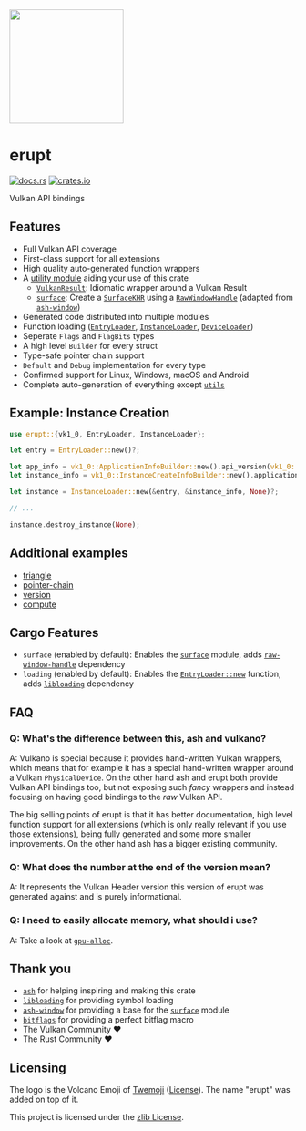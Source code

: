 <img src="https://gitlab.com/Friz64/erupt/-/raw/master/logo.png" height=200>

# erupt
[![docs.rs](https://docs.rs/erupt/badge.svg)](https://docs.rs/erupt)
[![crates.io](https://img.shields.io/crates/v/erupt.svg)](https://crates.io/crates/erupt)

Vulkan API bindings

## Features
- Full Vulkan API coverage
- First-class support for all extensions
- High quality auto-generated function wrappers
- A [utility module] aiding your use of this crate
  - [`VulkanResult`]: Idiomatic wrapper around a Vulkan Result
  - [`surface`]: Create a [`SurfaceKHR`] using a [`RawWindowHandle`] (adapted from [`ash-window`])
- Generated code distributed into multiple modules
- Function loading ([`EntryLoader`], [`InstanceLoader`], [`DeviceLoader`])
- Seperate `Flags` and `FlagBits` types
- A high level `Builder` for every struct
- Type-safe pointer chain support
- `Default` and `Debug` implementation for every type
- Confirmed support for Linux, Windows, macOS and Android
- Complete auto-generation of everything except [`utils`]

## Example: Instance Creation
```rust ignore
use erupt::{vk1_0, EntryLoader, InstanceLoader};

let entry = EntryLoader::new()?;

let app_info = vk1_0::ApplicationInfoBuilder::new().api_version(vk1_0::make_version(1, 0, 0));
let instance_info = vk1_0::InstanceCreateInfoBuilder::new().application_info(&app_info);

let instance = InstanceLoader::new(&entry, &instance_info, None)?;

// ...

instance.destroy_instance(None);
```

## Additional examples
- [triangle](https://gitlab.com/Friz64/erupt/-/blob/master/erupt_examples/src/bin/triangle.rs)
- [pointer-chain](https://gitlab.com/Friz64/erupt/-/blob/master/erupt_examples/src/bin/pointer_chain.rs)
- [version](https://gitlab.com/Friz64/erupt/-/blob/master/erupt_examples/src/bin/version.rs)
- [compute](https://gitlab.com/Friz64/erupt/-/blob/master/erupt_examples/src/bin/compute.rs)

## Cargo Features
- `surface` (enabled by default): Enables the [`surface`] module, adds [`raw-window-handle`] dependency
- `loading` (enabled by default): Enables the [`EntryLoader::new`] function, adds [`libloading`] dependency

## FAQ
### Q: What's the difference between this, ash and vulkano?
A: Vulkano is special because it provides hand-written Vulkan wrappers, which means that for example
it has a special hand-written wrapper around a Vulkan `PhysicalDevice`. On the other hand ash and
erupt both provide Vulkan API bindings too, but not exposing such *fancy* wrappers and instead
focusing on having good bindings to the *raw* Vulkan API.

The big selling points of erupt is that it has better documentation, high level function support for
all extensions (which is only really relevant if you use those extensions), being fully generated
and some more smaller improvements. On the other hand ash has a bigger existing community.

### Q: What does the number at the end of the version mean?
A: It represents the Vulkan Header version this version of erupt was generated against and is purely
informational.

### Q: I need to easily allocate memory, what should i use?
A: Take a look at [`gpu-alloc`](https://github.com/zakarumych/gpu-alloc).

## Thank you
- [`ash`](https://crates.io/crates/ash) for helping inspiring and making this crate
- [`libloading`](https://crates.io/crates/libloading) for providing symbol loading
- [`ash-window`](https://crates.io/crates/ash-window) for providing a base for the [`surface`] module
- [`bitflags`](https://crates.io/crates/bitflags) for providing a perfect bitflag macro
- The Vulkan Community ❤️
- The Rust Community ❤️

## Licensing

The logo is the Volcano Emoji of [Twemoji](https://twemoji.twitter.com/) ([License](https://creativecommons.org/licenses/by/4.0/)). The name "erupt" was added on top of it.

This project is licensed under the [zlib License](https://gitlab.com/Friz64/erupt/-/blob/master/LICENSE).

[utility module]: https://docs.rs/erupt/*/erupt/utils/index.html
[`VulkanResult`]: https://docs.rs/erupt/*/erupt/utils/struct.VulkanResult.html
[`surface`]: https://docs.rs/erupt/*/erupt/utils/surface/index.html
[`SurfaceKHR`]: https://docs.rs/erupt/*/erupt/extensions/khr_surface/struct.SurfaceKHR.html
[`allocator`]: https://docs.rs/erupt/*/erupt/utils/allocator/index.html
[`RawWindowHandle`]: https://docs.rs/raw-window-handle/*/raw_window_handle/enum.RawWindowHandle.html
[`libloading`]: https://crates.io/crates/libloading
[`raw-window-handle`]: https://crates.io/crates/raw-window-handle
[`ash-window`]: https://crates.io/crates/ash-window
[`EntryLoader`]: https://docs.rs/erupt/*/erupt/struct.EntryLoader.html
[`EntryLoader::new`]: https://docs.rs/erupt/*/erupt/struct.EntryLoader.html#method.new
[`InstanceLoader`]: https://docs.rs/erupt/*/erupt/struct.InstanceLoader.html
[`DeviceLoader`]: https://docs.rs/erupt/*/erupt/struct.DeviceLoader.html
[`utils`]: https://docs.rs/erupt/*/erupt/utils/index.html
